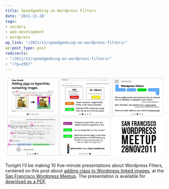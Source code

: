 ```yaml
---
title: Speedgeeking on Wordpress Filters
date: '2011-11-28'
tags:
- nerdery
- web-development
- wordpress
wp_link: "/2011/11/speedgeeking-on-wordpress-filters/"
wp:post_type: post
redirects:
- "/2011/11/speedgeeking-on-wordpress-filters/"
- "/?p=2957"
---
```


![](2011-11-28-Speedgeeking-on-Wordpress-Filters/Wordpress-Filters-Presentation-600x305.png "Wordpress Filters Presentation")

Tonight I'll be making 10 five-minute presentations about Wordpress Filters, centered on this post about [adding class to Wordpress linked images](http://www.island94.org/2011/01/adding-class-to-wordpress-linked-images/), at the [ San Francisco Wordpress Meetup](http://www.meetup.com/wordpress-sf/events/40941622/). The presentation is available for [download as a PDF](2011-11-28-Speedgeeking-on-Wordpress-Filters/Wordpress-Filters-Speedgeeking-Ben-Sheldon.pdf).
